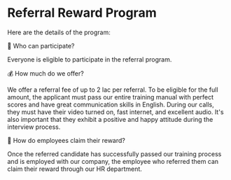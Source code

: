 # Referral Reward Program

Here are the details of the program:

👥 Who can participate?

Everyone is eligible to participate in the referral program.

💰 How much do we offer?

We offer a referral fee of up to 2 lac per referral. To be eligible for the full amount, the applicant must pass our entire training manual with perfect scores and have great communication skills in English. During our calls, they must have their video turned on, fast internet, and excellent audio. It's also important that they exhibit a positive and happy attitude during the interview process.

🤑 How do employees claim their reward?

Once the referred candidate has successfully passed our training process and is employed with our company, the employee who referred them can claim their reward through our HR department.
